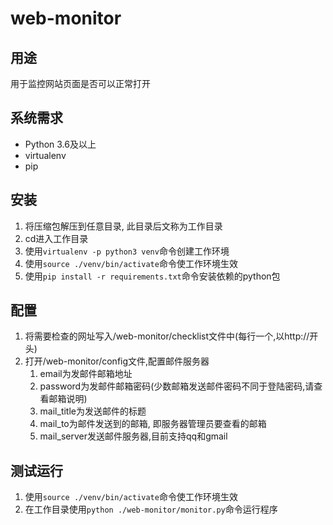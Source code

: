 # web-monitor

## 用途
用于监控网站页面是否可以正常打开

## 系统需求
* Python 3.6及以上
* virtualenv
* pip

## 安装
1. 将压缩包解压到任意目录, 此目录后文称为工作目录
1. cd进入工作目录
1. 使用`virtualenv -p python3 venv`命令创建工作环境
1. 使用`source ./venv/bin/activate`命令使工作环境生效
1. 使用`pip install -r requirements.txt`命令安装依赖的python包

## 配置
1. 将需要检查的网址写入/web-monitor/checklist文件中(每行一个,以http://开头)
1. 打开/web-monitor/config文件,配置邮件服务器
    1. email为发邮件邮箱地址
    1. password为发邮件邮箱密码(少数邮箱发送邮件密码不同于登陆密码,请查看邮箱说明)
    1. mail_title为发送邮件的标题
    1. mail_to为邮件发送到的邮箱, 即服务器管理员要查看的邮箱
    1. mail_server发送邮件服务器,目前支持qq和gmail

## 测试运行
1. 使用`source ./venv/bin/activate`命令使工作环境生效
1. 在工作目录使用`python ./web-monitor/monitor.py`命令运行程序
